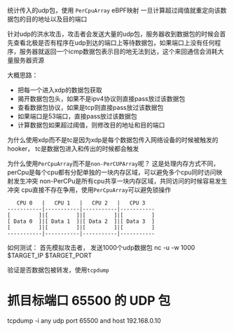 统计传入的udp包，使用 `PerCpuArray` eBPF映射
一旦计算超过阈值就重定向该数据包的目的地址以及目的端口

针对udp的洪水攻击，攻击者会发送大量的udp包，服务器收到数据包的时候会首先查看北极是否有程序在udp到达的端口上等待数据包，如果端口上没有任何程序，服务器就返回一个icmp数据包表示目的地无法到达，这个来回通信会消耗大量服务器资源

大概思路：
* 把每一个进入xdp的数据包获取
* 揭开数据包包头，如果不是ipv4协议则直接pass放过该数据包
* 查看数据包协议，如果是tcp则直接pass放过该数据包
* 如果端口是53端口，直接pass放过该数据包
* 计算数据包如果超过阈值，则修改目的地址和目的端口

为什么使用xdp而不是tc是因为xdp是每个数据包传入网络设备的时候被触发的hooker，
tc是数据包进入和传出的时候都会触发

为什么使用`PerCpuArray`而不是`non-PerCUPArray`呢？
这是处理内存方式不同，
perCpu是每个cpu都有分配单独的一块内存区域，可以避免多个cpu同时访问映射发生冲突
non-PerCPu是所有cpu共享一块内存区域，共同访问的时候容易发生冲突
cpu直接不存在争用，使用`PerCpuArray`可以避免锁操作
```
   CPU 0   |   CPU 1   |   CPU 2   |   CPU 3
-----------|-----------|-----------|-----------
[         ]|[         ]|[         ]|[         ]
[ Data 0  ]|[ Data 1  ]|[ Data 2  ]|[ Data 3  ]
[         ]|[         ]|[         ]|[         ]
-----------|-----------|-----------|-----------

```

如何测试：
首先模拟攻击者，
发送1000个udp数据包
nc -u -w 1000 $TARGET_IP $TARGET_PORT

验证是否数据包被转发，使用`tcpdump`
# 抓目标端口 65500 的 UDP 包
tcpdump -i any udp port 65500 and host 192.168.0.10